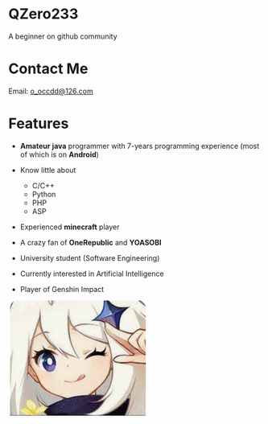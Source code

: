 # QZero233

A beginner on github community

# Contact Me
Email: o_occdd@126.com

# Features

- **Amateur** **java** programmer with 7-years programming experience (most of which is on **Android**)

- Know little about

  - C/C++
  - Python
  - PHP
  - ASP
  
- Experienced **minecraft** player

- A crazy fan of **OneRepublic** and **YOASOBI**

- University student (Software Engineering)

- Currently interested in Artificial Intelligence

- Player of Genshin Impact

![yuan](https://raw.githubusercontent.com/QZero233/MyPictureBed/main/QQ%E6%88%AA%E5%9B%BE20230417090645.p797lyxffsi.png)
